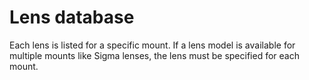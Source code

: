# Lens database

Each lens is listed for a specific mount. If a lens model is available for multiple
mounts like Sigma lenses, the lens must be specified for each mount.

